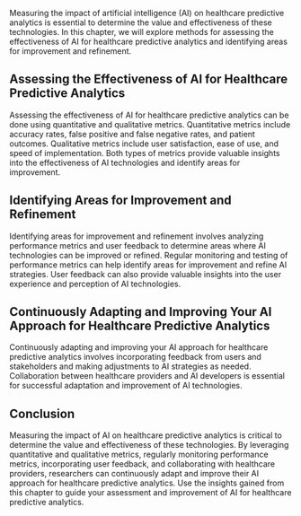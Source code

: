 
Measuring the impact of artificial intelligence (AI) on healthcare predictive analytics is essential to determine the value and effectiveness of these technologies. In this chapter, we will explore methods for assessing the effectiveness of AI for healthcare predictive analytics and identifying areas for improvement and refinement.

Assessing the Effectiveness of AI for Healthcare Predictive Analytics
---------------------------------------------------------------------

Assessing the effectiveness of AI for healthcare predictive analytics can be done using quantitative and qualitative metrics. Quantitative metrics include accuracy rates, false positive and false negative rates, and patient outcomes. Qualitative metrics include user satisfaction, ease of use, and speed of implementation. Both types of metrics provide valuable insights into the effectiveness of AI technologies and identify areas for improvement.

Identifying Areas for Improvement and Refinement
------------------------------------------------

Identifying areas for improvement and refinement involves analyzing performance metrics and user feedback to determine areas where AI technologies can be improved or refined. Regular monitoring and testing of performance metrics can help identify areas for improvement and refine AI strategies. User feedback can also provide valuable insights into the user experience and perception of AI technologies.

Continuously Adapting and Improving Your AI Approach for Healthcare Predictive Analytics
----------------------------------------------------------------------------------------

Continuously adapting and improving your AI approach for healthcare predictive analytics involves incorporating feedback from users and stakeholders and making adjustments to AI strategies as needed. Collaboration between healthcare providers and AI developers is essential for successful adaptation and improvement of AI technologies.

Conclusion
----------

Measuring the impact of AI on healthcare predictive analytics is critical to determine the value and effectiveness of these technologies. By leveraging quantitative and qualitative metrics, regularly monitoring performance metrics, incorporating user feedback, and collaborating with healthcare providers, researchers can continuously adapt and improve their AI approach for healthcare predictive analytics. Use the insights gained from this chapter to guide your assessment and improvement of AI for healthcare predictive analytics.
